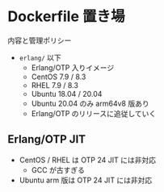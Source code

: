 # Dockerfile 置き場

内容と管理ポリシー

- `erlang/` 以下
  - Erlang/OTP 入りイメージ
  - CentOS 7.9 / 8.3
  - RHEL 7.9 / 8.3
  - Ubuntu 18.04 / 20.04
  - Ubuntu 20.04 のみ arm64v8 版あり
  - Erlang/OTP のリリースに追従していく

## Erlang/OTP JIT

- CentOS / RHEL は OTP 24 JIT には非対応
    - GCC が古すぎる
- Ubuntu arm 版は OTP 24 JIT には非対応
